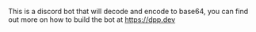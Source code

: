 This is a discord bot that will decode and encode to base64, you can find out more on how to build the bot at https://dpp.dev
